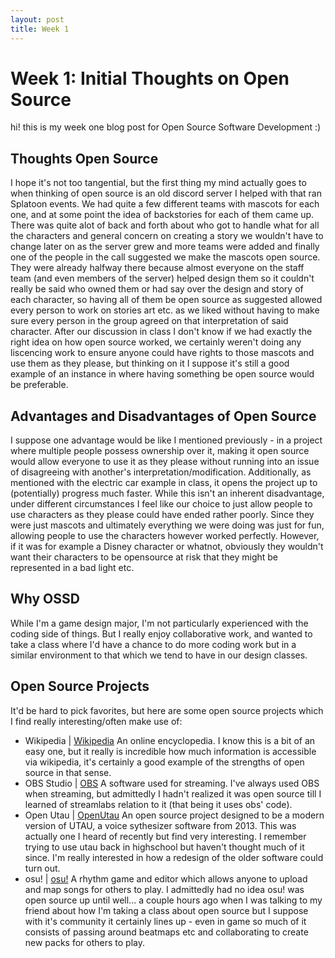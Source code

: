 ```yaml
---
layout: post
title: Week 1
---
```

# Week 1: Initial Thoughts on Open Source
hi! this is my week one blog post for Open Source Software Development :)

## Thoughts Open Source
I hope it's not too tangential, but the first thing my mind actually goes to when thinking of open source is an old discord server I helped with that ran Splatoon events. We had quite a few different teams with mascots for each one, and at some point the idea of backstories for each of them came up. There was quite alot of back and forth about who got to handle what for all the characters and general concern on creating a story we wouldn't have to change later on as the server grew and more teams were added and finally one of the people in the call suggested we make the mascots open source. They were already halfway there because almost everyone on the staff team (and even members of the server) helped design them so it couldn't really be said who owned them or had say over the design and story of each character, so having all of them be open source as suggested allowed every person to work on stories art etc. as we liked without having to make sure every person in the group agreed on that interpretation of said character. 
After our discussion in class I don't know if we had exactly the right idea on how open source worked, we certainly weren't doing any liscencing work to ensure anyone could have rights to those mascots and use them as they please, but thinking on it I suppose it's still a good example of an instance in where having something be open source would be preferable.

## Advantages and Disadvantages of Open Source
I suppose one advantage would be like I mentioned previously - in a project where multiple people possess ownership over it, making it open source would allow everyone to use it as they please without running into an issue of disagreeing with another's interpretation/modification. Additionally, as mentioned with the electric car example in class, it opens the project up to (potentially) progress much faster. 
While this isn't an inherent disadvantage, under different circumstances I feel like our choice to just allow people to use characters as they please could have ended rather poorly. Since they were just mascots and ultimately everything we were doing was just for fun, allowing people to use the characters however worked perfectly. However, if it was for example a Disney character or whatnot, obviously they wouldn't want their characters to be opensource at risk that they might be represented in a bad light etc.

## Why OSSD
While I'm a game design major, I'm not particularly experienced with the coding side of things. But I really enjoy collaborative work, and wanted to take a class where I'd have a chance to do more coding work but in a similar environment to that which we tend to have in our design classes.

## Open Source Projects
It'd be hard to pick favorites, but here are some open source projects which I find really interesting/often make use of:
* Wikipedia | [Wikipedia](https://en.wikipedia.org/wiki/Main_Page)
    An online encyclopedia.
    I know this is a bit of an easy one, but it really is incredible how much information is accessible via wikipedia, it's certainly a good example of the strengths of open source in that sense.
* OBS Studio | [OBS](https://obsproject.com/)
    A software used for streaming.
    I've always used OBS when streaming, but admittedly I hadn't realized it was open source till I learned of streamlabs relation to it (that being it uses obs' code).
* Open Utau | [OpenUtau](https://github.com/stakira/OpenUtau)
    An open source project designed to be a modern version of UTAU, a voice sythesizer software from 2013. 
    This was actually one I heard of recently but find very interesting. I remember trying to use utau back in highschool but haven't thought much of it since. I'm really interested in how a redesign of the older software could turn out.
* osu! | [osu!](https://osu.ppy.sh/home)
    A rhythm game and editor which allows anyone to upload and map songs for others to play.
    I admittedly had no idea osu! was open source up until well... a couple hours ago when I was talking to my friend about how I'm taking a class about open source but I suppose with it's community it certainly lines up - even in game so much of it consists of passing around beatmaps etc and collaborating to create new packs for others to play.